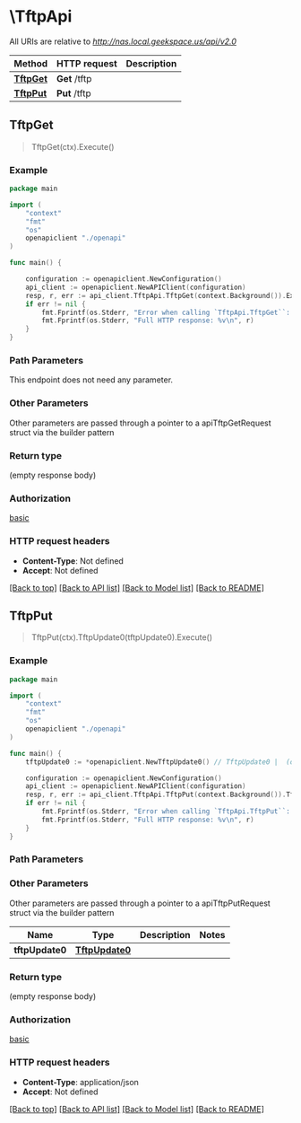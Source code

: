 # \TftpApi

All URIs are relative to *http://nas.local.geekspace.us/api/v2.0*

Method | HTTP request | Description
------------- | ------------- | -------------
[**TftpGet**](TftpApi.md#TftpGet) | **Get** /tftp | 
[**TftpPut**](TftpApi.md#TftpPut) | **Put** /tftp | 



## TftpGet

> TftpGet(ctx).Execute()



### Example

```go
package main

import (
    "context"
    "fmt"
    "os"
    openapiclient "./openapi"
)

func main() {

    configuration := openapiclient.NewConfiguration()
    api_client := openapiclient.NewAPIClient(configuration)
    resp, r, err := api_client.TftpApi.TftpGet(context.Background()).Execute()
    if err != nil {
        fmt.Fprintf(os.Stderr, "Error when calling `TftpApi.TftpGet``: %v\n", err)
        fmt.Fprintf(os.Stderr, "Full HTTP response: %v\n", r)
    }
}
```

### Path Parameters

This endpoint does not need any parameter.

### Other Parameters

Other parameters are passed through a pointer to a apiTftpGetRequest struct via the builder pattern


### Return type

 (empty response body)

### Authorization

[basic](../README.md#basic)

### HTTP request headers

- **Content-Type**: Not defined
- **Accept**: Not defined

[[Back to top]](#) [[Back to API list]](../README.md#documentation-for-api-endpoints)
[[Back to Model list]](../README.md#documentation-for-models)
[[Back to README]](../README.md)


## TftpPut

> TftpPut(ctx).TftpUpdate0(tftpUpdate0).Execute()





### Example

```go
package main

import (
    "context"
    "fmt"
    "os"
    openapiclient "./openapi"
)

func main() {
    tftpUpdate0 := *openapiclient.NewTftpUpdate0() // TftpUpdate0 |  (optional)

    configuration := openapiclient.NewConfiguration()
    api_client := openapiclient.NewAPIClient(configuration)
    resp, r, err := api_client.TftpApi.TftpPut(context.Background()).TftpUpdate0(tftpUpdate0).Execute()
    if err != nil {
        fmt.Fprintf(os.Stderr, "Error when calling `TftpApi.TftpPut``: %v\n", err)
        fmt.Fprintf(os.Stderr, "Full HTTP response: %v\n", r)
    }
}
```

### Path Parameters



### Other Parameters

Other parameters are passed through a pointer to a apiTftpPutRequest struct via the builder pattern


Name | Type | Description  | Notes
------------- | ------------- | ------------- | -------------
 **tftpUpdate0** | [**TftpUpdate0**](TftpUpdate0.md) |  | 

### Return type

 (empty response body)

### Authorization

[basic](../README.md#basic)

### HTTP request headers

- **Content-Type**: application/json
- **Accept**: Not defined

[[Back to top]](#) [[Back to API list]](../README.md#documentation-for-api-endpoints)
[[Back to Model list]](../README.md#documentation-for-models)
[[Back to README]](../README.md)


